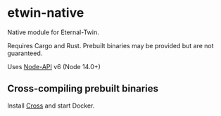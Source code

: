 # etwin-native

Native module for Eternal-Twin.

Requires Cargo and Rust. Prebuilt binaries may be provided but are not guaranteed.

Uses [Node-API][napi] v6 (Node 14.0+)

## Cross-compiling prebuilt binaries

Install [Cross](https://github.com/rust-embedded/cross) and start Docker.

[napi]: https://nodejs.org/api/n-api.html
